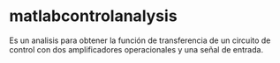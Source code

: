 # matlabcontrolanalysis
Es un analisis para obtener la función de transferencia de un circuito de control con dos amplificadores operacionales y una señal de entrada.
